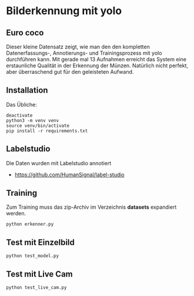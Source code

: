 # Bilderkennung mit yolo


## Euro coco

Dieser kleine Datensatz zeigt, wie man den den kompletten Datenerfassungs-, Annotierungs- und Trainingsprozess mit yolo durchführen kann.
Mit gerade mal 13 Aufnahmen erreicht das System eine erstaunliche Qualität in der Erkennung der Münzen. Natürlich nicht perfekt,
aber überraschend gut für den geleisteten Aufwand.

## Installation

Das Übliche:

```
deactivate
python3 -m venv venv
source venv/bin/activate
pip install -r requirements.txt

```

## Labelstudio

Die Daten wurden mit Labelstudio annotiert

- https://github.com/HumanSignal/label-studio

## Training

Zum Training muss das zip-Archiv im Verzeichnis **datasets** expandiert werden. 

```
python erkenner.py

```

## Test mit Einzelbild

```
python test_model.py

```

## Test mit Live Cam

```
python test_live_cam.py

```



